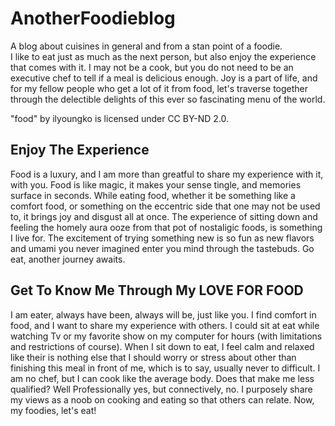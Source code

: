 # AnotherFoodieblog
A blog about cuisines in general and from a stan point of a foodie.
<br>
I like to eat just as much as the next person, but also enjoy the experience that comes with it. I may not be a cook, but you do not need to be an executive chef to tell if a meal is delicious enough. Joy is a part of life, and for my fellow people who get a lot of it from food, let's traverse together through the delectible delights of this ever so fascinating menu of the world.

 
"food" by ilyoungko is licensed under CC BY-ND 2.0.
 

## Enjoy The Experience
Food is a luxury, and I am more than greatful to share my experience with it, with you. Food is like magic, it makes your sense tingle, and memories surface in seconds. While eating food, whether it be something like a comfort food, or something on the eccentric side that one may not be used to, it brings joy and disgust all at once. The experience of sitting down and feeling the homely aura ooze from that pot of nostaligic foods, is something I live for. The excitement of trying something new is so fun as new flavors and umami you never imagined enter you mind through the tastebuds. Go eat, another journey awaits.

## Get To Know Me Through My LOVE FOR FOOD
I am eater, always have been, always will be, just like you. I find comfort in food, and I want to share my experience with others. I could sit at eat while watching Tv or my favorite show on my computer for hours (with limitations and restrictions of course). When I sit down to eat, I feel calm and relaxed like their is nothing else that I should worry or stress about other than finishing this meal in front of me, which is to say, usually never to difficult. I am no chef, but I can cook like the average body. Does that make me less qualified? Well Professionally yes, but connectively, no. I purposely share my views as a noob on cooking and eating so that others can relate. Now, my foodies, let's eat!
